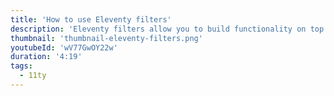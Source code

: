```yaml
---
title: 'How to use Eleventy filters'
description: 'Eleventy filters allow you to build functionality on top of the templating language you are using. In this tutorial we make a date formatting filter using the Luxon JavaScript library, as well as a favorites and limit filter that allows you to curate your homepage.'
thumbnail: 'thumbnail-eleventy-filters.png'
youtubeId: 'wV77GwOY22w'
duration: '4:19'
tags:
  - 11ty
---
```

